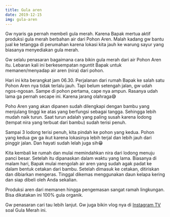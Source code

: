 ```yaml
---
title: Gula aren
date: 2019-12-15
img: gula-aren
---
```

Gw nyaris ga pernah membeli gula merah. Karena Bapak mertua aktif produksi gula merah berbahan air dari Pohon Aren. Malah kadang gw bantu jual ke tetangga di perumahan karena lokasi kita jauh ke warung sayur yang biasanya menyediakan gula merah.

Gw selalu penasaran bagaimana cara bikin gula merah dari air Pohon Aren itu. Lebaran kali ini berkesempatan nguntit Bapak untuk memanen/menyadap air aren (nira) dari pohon.

Hari ini kita berangkat jam 06.30. Perjalanan dari rumah Bapak ke salah satu Pohon Aren nya tidak terlalu jauh. Tapi belum setengah jalan, gw udah ngos-ngosan. Sampe di pohon pertama, cape nya ampun. Rasanya udah lama ga pernah secape ini. Karena jarang olahraga😅

Poho Aren yang akan dipanen sudah dilengkapi dengan bambu yang menjulang tinggi ke atas yang berfungsi sebagai tangga. Sehingga lebih mudah naik turun. Saat turun adalah yang paling susah karena lodong (tempat nira yang terbuat dari bambu) sudah terisi penuh.

Sampai 3 lodong terisi penuh, kita pindah ke pohon yang kedua. Pohon yang kedua gw ga ikut karena lokasinya lebih terjal dan lebih jauh dari pinggir jalan. Dan hayati sudah lelah juga sih😁

Kita kembali ke rumah dan mulai memindahkan nira dari lodong menuju panci besar. Setelah itu dipanaskan dalam waktu yang lama. Biasanya di malam hari, Bapak mulai mengolah air aren yang sudah agak padat ke dalam bentuk cetakan dari bambu. Setelah dimasuk ke cetakan, ditiriskan dan dibiarkan mengeras. Tinggal dikemas menggunakan daun kelapa kering dan siap dibeli oleh Anda sekalian.

Produksi aren dari memanen hingga pengemasan sangat ramah lingkungan. Bisa dikatakan ini 100% gula organik.

Gw penasaran cari tau lebih lanjut. Gw juga bikin vlog nya di [Instagram TV](https://www.instagram.com/reel/BybknWDAvPy/) soal Gula Merah ini.

